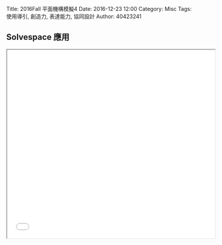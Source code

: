 Title: 2016Fall 平面機構模擬4
Date: 2016-12-23 12:00
Category: Misc
Tags: 使用導引, 創造力, 表達能力, 協同設計
Author: 40423241

## Solvespace 應用



<iframe src="./../data/W15.html" width="550"  height="500"/></iframe>


 

